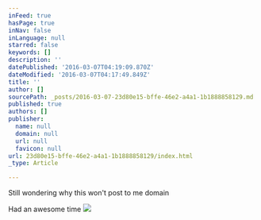 ```yaml
---
inFeed: true
hasPage: true
inNav: false
inLanguage: null
starred: false
keywords: []
description: ''
datePublished: '2016-03-07T04:19:09.870Z'
dateModified: '2016-03-07T04:17:49.849Z'
title: ''
author: []
sourcePath: _posts/2016-03-07-23d80e15-bffe-46e2-a4a1-1b1888858129.md
published: true
authors: []
publisher:
  name: null
  domain: null
  url: null
  favicon: null
url: 23d80e15-bffe-46e2-a4a1-1b1888858129/index.html
_type: Article

---
```

Still wondering why this won't post to me domain  

Had an awesome time
![](https://the-grid-user-content.s3-us-west-2.amazonaws.com/f1577505-c022-4311-9e49-5a0012db7a47.jpg)